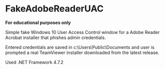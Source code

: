 # FakeAdobeReaderUAC

<b>For educational purposes only</b>

Simple fake Windows 10 User Access Control window for a Adobe Reader Acrobat installer that phishes admin credentials. 

Entered credentials are saved in c:\Users\Public\Documents and user is prompted a real TeamViewer installer downloaded from the latest release.

Used .NET Framework 4.7.2
